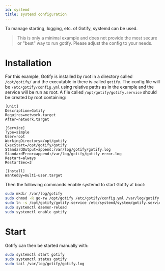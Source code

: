 ```yaml
---
id: systemd
title: systemd configuration
---
```


To manage starting, logging, etc. of Gotify, systemd can be used.

> This is only a minimal example and does not provide the most secure or "best"
> way to run gotify. Please adjust the config to your needs.

# Installation

For this example, Gotify is installed by root in a directory called
`/opt/gotify/` and the executable in there is called `gotify`. The config file
will be `/etc/gotify/config.yml` using relative paths as in the example and the
service will be run as root. A file called `/opt/gotify/gotify.service` should
be created by root containing:

```desktop
[Unit]
Description=Gotify
Requires=network.target
After=network.target

[Service]
Type=simple
User=root
WorkingDirectory=/opt/gotify
ExecStart=/opt/gotify/gotify
StandardOutput=append:/var/log/gotify/gotify.log
StandardError=append:/var/log/gotify/gotify-error.log
Restart=always
RestartSec=3

[Install]
WantedBy=multi-user.target
```

Then the following commands enable systemd to start Gotify at boot:

```bash
sudo mkdir /var/log/gotify
sudo chmod -R go-rw /opt/gotify /etc/gotify/config.yml /var/log/gotify
sudo ln -s /opt/gotify/gotify.service /etc/systemd/system/gotify.service
sudo systemctl daemon-reload
sudo systemctl enable gotify
```

# Start

Gotify can then be started manually with:

```bash
sudo systemctl start gotify
sudo systemctl status gotify
sudo tail /var/log/gotify/gotify.log
```
